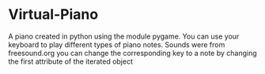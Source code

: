 # Virtual-Piano
A piano created in python using the module pygame. You can use your keyboard to play different types of piano notes.
Sounds were from freesound.org
you can change the corresponding key to a note by changing the first attribute of the iterated object
